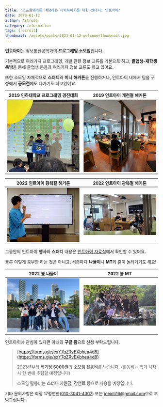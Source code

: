 ```yaml
---
title: "소프트웨어를 여행하는 히치하이커를 위한 안내서: 인트아이"
date: 2023-01-12
author: Astro36
category: information
tags: [recruit]
thumbnail: /assets/posts/2023-01-12-welcome/thumbnail.jpg
---
```


**인트아이**는 정보통신공학과의 **프로그래밍 소모임**입니다.

기본적으로 여러가지 프로그래밍, 개발 관련 정보 교류를 기본으로 하고, **졸업생-재학생 톡방**을 통해 졸업생 분들과 여러가지 정보 교류도 하고 있어요.

또한 소모임 자체적으로 **스터디**와 **미니 해커톤**을 진행하거나, 인트아이 내에서 팀을 구성해서 **공모전**에도 나가기도 하고있어요.

| 2019 인하대학교 프로그래밍 경진대회                | 2019 인트아이 개천절 해커톤                                       |
| -------------------------------------------------- | ----------------------------------------------------------------- |
| ![iupc](/assets/posts/2020-01-27-welcome/iupc.jpg) | ![hackathon](/assets/posts/2020-01-27-welcome/inti_hackathon.jpg) |


| 2022 인트아이 광복절 해커톤                             | 2022 인트아이 광복절 해커톤                             |
| ------------------------------------------------------- | ------------------------------------------------------- |
| ![hackathon](/assets/events/2022-08-15-hackathon-2.jpg) | ![hackathon](/assets/events/2022-08-15-hackathon-1.jpg) |

그동안의 인트아이 **행사**와 **스터디** 내용은 [인트아이 자료실](https://int-i.github.io/resources/)에서 확인할 수 있어요.

물론 이렇게 공부만 하는 것은 아니고, 시즌마다 **나들이**나 **MT**와 같이 놀러가기도 해요!

| 2022 봄 나들이                                           | 2022 봄 MT                                     |
| -------------------------------------------------------- | ---------------------------------------------- |
| ![picnic](/assets/events/2022-05-05-spring-picnic-1.jpg) | ![hackathon](/assets/events/2022-05-21-mt.jpg) |

인트아이에 관심이 있다면 아래의 **구글 폼**으로 신청 부탁드립니다.

> [https://forms.gle/exY7qZRvEXbhea4d8](https://forms.gle/exY7qZRvEXbhea4d8)
>
> 2023년부터 **학기당 5000원**의 **소모임 활동비**를 받습니다. (활동비는 학기 시작 시 한 번에 추렴할 예정입니다)
>
> 소모임 활동비는 **스터디 지원금**, **강연료** 등으로 사용될 예정입니다.

기타 문의사항은 회장 17정연한([010-3041-4307](tel:010-3041-4307)) 또는 [iceinti16@gmail.com](mailto:iceinti16@gmail.com)으로 부탁드립니다.

